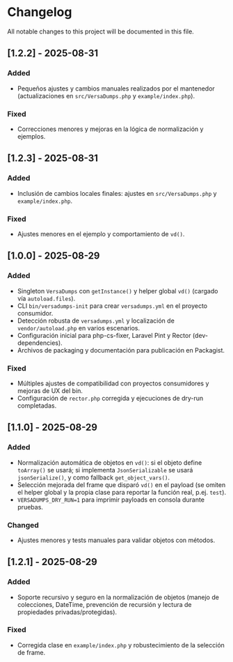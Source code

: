# Changelog

All notable changes to this project will be documented in this file.

## [1.2.2] - 2025-08-31
### Added
- Pequeños ajustes y cambios manuales realizados por el mantenedor (actualizaciones en `src/VersaDumps.php` y `example/index.php`).

### Fixed
- Correcciones menores y mejoras en la lógica de normalización y ejemplos.

## [1.2.3] - 2025-08-31
### Added
- Inclusión de cambios locales finales: ajustes en `src/VersaDumps.php` y `example/index.php`.

### Fixed
- Ajustes menores en el ejemplo y comportamiento de `vd()`.


## [1.0.0] - 2025-08-29
### Added
- Singleton `VersaDumps` con `getInstance()` y helper global `vd()` (cargado vía `autoload.files`).
- CLI `bin/versadumps-init` para crear `versadumps.yml` en el proyecto consumidor.
- Detección robusta de `versadumps.yml` y localización de `vendor/autoload.php` en varios escenarios.
- Configuración inicial para php-cs-fixer, Laravel Pint y Rector (dev-dependencies).
- Archivos de packaging y documentación para publicación en Packagist.

### Fixed
- Múltiples ajustes de compatibilidad con proyectos consumidores y mejoras de UX del bin.
- Configuración de `rector.php` corregida y ejecuciones de dry-run completadas.

## [1.1.0] - 2025-08-29
### Added
- Normalización automática de objetos en `vd()`: si el objeto define `toArray()` se usará; si implementa `JsonSerializable` se usará `jsonSerialize()`, y como fallback `get_object_vars()`.
- Selección mejorada del frame que disparó `vd()` en el payload (se omiten el helper global y la propia clase para reportar la función real, p.ej. `test`).
- `VERSADUMPS_DRY_RUN=1` para imprimir payloads en consola durante pruebas.

### Changed
- Ajustes menores y tests manuales para validar objetos con métodos.

## [1.2.1] - 2025-08-29
### Added
- Soporte recursivo y seguro en la normalización de objetos (manejo de colecciones, DateTime, prevención de recursión y lectura de propiedades privadas/protegidas).

### Fixed
- Corregida clase en `example/index.php` y robustecimiento de la selección de frame.
